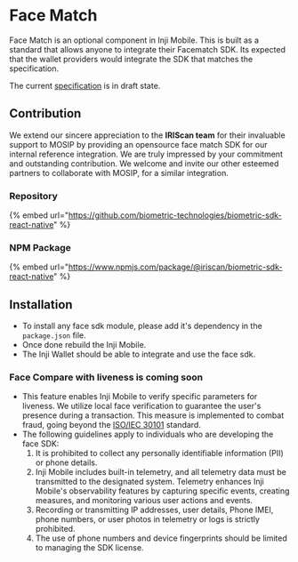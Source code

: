 # Face Match

Face Match is an optional component in Inji Mobile. This is built as a standard that allows anyone to integrate their Facematch SDK. Its expected that the wallet providers would integrate the SDK that matches the specification.

The current [specification](https://github.com/mosip/documentation/blob/inji/docs/specifications/face-sdk-specifications.md) is in draft state.

## Contribution

We extend our sincere appreciation to the **IRIScan team** for their invaluable support to MOSIP by providing an opensource face match SDK for our internal reference integration. We are truly impressed by your commitment and outstanding contribution. We welcome and invite our other esteemed partners to collaborate with MOSIP, for a similar integration.

### Repository

{% embed url="https://github.com/biometric-technologies/biometric-sdk-react-native" %}

### NPM Package

{% embed url="https://www.npmjs.com/package/@iriscan/biometric-sdk-react-native" %}

## Installation

* To install any face sdk module, please add it's dependency in the `package.json` file.
* Once done rebuild the Inji Mobile.
* The Inji Wallet should be able to integrate and use the face sdk.

### Face Compare with liveness is coming soon

* This feature enables Inji Mobile to verify specific parameters for liveness. We utilize local face verification to guarantee the user's presence during a transaction. This measure is implemented to combat fraud, going beyond the [ISO/IEC 30101](https://www.iso.org/standard/83828.html) standard.
* The following guidelines apply to individuals who are developing the face SDK:
  1. It is prohibited to collect any personally identifiable information (PII) or phone details.
  2. Inji Mobile includes built-in telemetry, and all telemetry data must be transmitted to the designated system. Telemetry enhances Inji Mobile's observability features by capturing specific events, creating measures, and monitoring various user actions and events.
  3. Recording or transmitting IP addresses, user details, Phone IMEI, phone numbers, or user photos in telemetry or logs is strictly prohibited.
  4. The use of phone numbers and device fingerprints should be limited to managing the SDK license.

